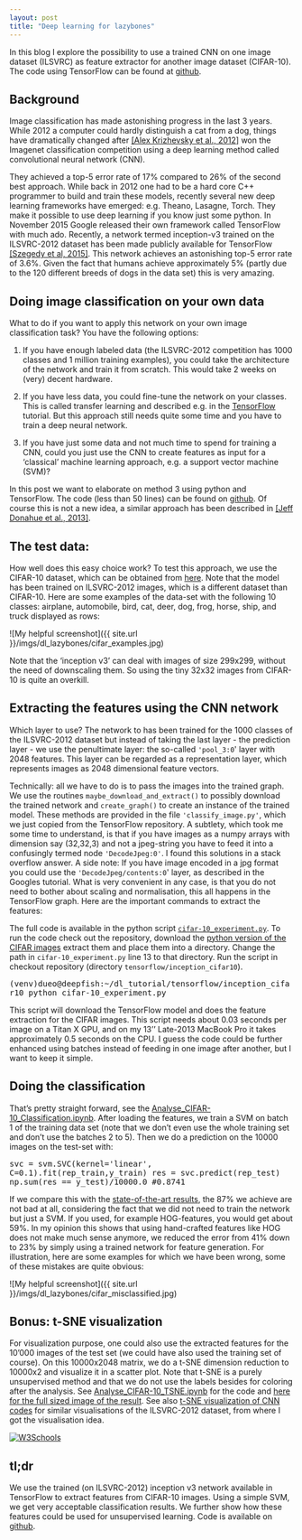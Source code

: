 ```yaml
---
layout: post
title: "Deep learning for lazybones"
---
```


In this blog I explore the possibility to use a trained CNN on one image dataset (ILSVRC) as feature extractor for another image dataset (CIFAR-10). The code using TensorFlow can be found at [github](https://github.com/oduerr/dl_tutorial/tree/master/tensorflow/inception_cifar10).


## Background
Image classification has made astonishing progress in the last 3 years. While 2012 a computer could hardly distinguish a cat from a dog, things have dramatically changed after [[Alex Krizhevsky et al., 2012]](https://papers.nips.cc/paper/4824-imagenet-classification-with-deep-convolutional-neural-networks) won the Imagenet classification competition using a deep learning method called convolutional neural network (CNN). 

They achieved a top-5 error rate of 17% compared to 26% of the second best approach. While back in 2012 one had to be a hard core C++ programmer to build and train these models, recently several new deep learning frameworks have emerged: e.g. Theano, Lasagne, Torch. They make it possible to use deep learning if you know just some python. In November 2015 Google released their own framework called TensorFlow with much ado. Recently, a network termed inception-v3 trained on the ILSVRC-2012 dataset has been made publicly available for TensorFlow [[Szegedy et al, 2015]](http://arxiv.org/abs/1512.00567). This network achieves an astonishing top-5 error rate of 3.6%. Given the fact that humans achieve approximately 5% (partly due to the 120 different breeds of dogs in the data set) this is very amazing. ## Doing image classification on your own dataWhat to do if you want to apply this network on your own image classification task? You have the following options:1.	If you have enough labeled data (the ILSVRC-2012 competition has 1000 classes and 1 million training examples), you could take the architecture of the network and train it from scratch. This would take 2 weeks on (very) decent hardware. 
2.	If you have less data, you could fine-tune the network on your classes. This is called transfer learning and described e.g. in the [TensorFlow](https://www.tensorflow.org/versions/master/how_tos/image_retraining/index.html) tutorial. But this approach still needs quite some time and you have to train a deep neural network.
3.	If you have just some data and not much time to spend for training a CNN, could you just use the CNN to create features as input for a ‘classical’ machine learning approach, e.g. a support vector machine (SVM)?In this post we want to elaborate on method 3 using python and TensorFlow. The code (less than 50 lines) can be found on [github](https://github.com/oduerr/dl_tutorial/tree/master/tensorflow/inception_cifar10). Of course this is not a new idea, a similar approach has been described in [[Jeff Donahue et al., 2013]](http://arxiv.org/abs/1310.1531). 

## The test data:How well does this easy choice work? To test this approach, we use the CIFAR-10 dataset, which can be obtained from [here](http://www.cs.toronto.edu/~kriz/cifar.html). Note that the model has been trained on ILSVRC-2012 images, which is a different dataset than CIFAR-10. Here are some examples of the data-set with the following 10 classes: airplane, automobile, bird, cat, deer, dog, frog, horse, ship, and truck displayed as rows:

![My helpful screenshot]({{ site.url }}/imgs/dl_lazybones/cifar_examples.jpg)

Note that the ‘inception v3’ can deal with images of size 299x299, without the need of downscaling them. So using the tiny 32x32 images from CIFAR-10 is quite an overkill.  

## Extracting the features using the CNN networkWhich layer to use? The network to has been trained for the 1000 classes of the ILSVRC-2012 dataset but instead of taking the last layer - the prediction layer -  we use the penultimate layer: the so-called `'pool_3:0`' layer with 2048 features. This layer can be regarded as a representation layer, which represents images as 2048 dimensional feature vectors. Technically: all we have to do is to pass the images into the trained graph. We use the routines `maybe_download_and_extract()` to possibly download the trained network and `create_graph()` to create an instance of the trained model. These methods are provided in the file `'classify_image.py'`, which we just copied from the TensorFlow repository. A subtlety, which took me some time to understand, is that if you have images as a numpy arrays with dimension say (32,32,3) and not a jpeg-string you have to feed it into a confusingly termed node `'DecodeJpeg:0'`. I found this solutions in a stack overflow answer. A side note: If you have image encoded in a jpg format you could use the `'DecodeJpeg/contents:0`' layer, as described in the Googles tutorial. What is very convenient in any case, is that you do not need to bother about scaling and normalisation, this all happens in the TensorFlow graph. Here are the important commands to extract the features: <script src="https://gist.github.com/oduerr/de16d3f70000852efc752f46ad5d4beb.js"></script>
The full code is available in the python script [`cifar-10_experiment.py`](https://github.com/oduerr/dl_tutorial/blob/master/tensorflow/inception_cifar10/cifar-10_experiment.py). To run the code check out the repository, download the [python version of the CIFAR images](http://www.cs.toronto.edu/~kriz/cifar-10-python.tar.gz) extract them and place them into a directory. Change the path in `cifar-10_experiment.py` line 13 to that directory. Run the script in checkout repository (directory `tensorflow/inception_cifar10`). 

<tt>
	(venv)dueo@deepfish:~/dl_tutorial/tensorflow/inception_cifar10 python cifar-10_experiment.py 
</tt>

This script will download the TensorFlow model and does the feature extraction for the CIFAR images. This script needs about 0.03 seconds per image on a Titan X GPU, and on my 13’’ Late-2013 MacBook Pro it takes approximately 0.5 seconds on the CPU. I guess the code could be further enhanced using batches instead of feeding in one image after another, but I want to keep it simple.

## Doing the classificationThat’s pretty straight forward, see the [Analyse_CIFAR-10_Classification.ipynb](https://github.com/oduerr/dl_tutorial/blob/master/tensorflow/inception_cifar10/Analyse_CIFAR-10_Classification.ipynb). After loading the features, we train a SVM on batch 1 of the training data set (note that we don’t even use the whole training set and don’t use the batches 2 to 5). Then we do a prediction on the 10000 images on the test-set with:
<tt>	svc = svm.SVC(kernel='linear', C=0.1).fit(rep_train,y_train)     	res = svc.predict(rep_test)          	np.sum(res == y_test)/10000.0 #0.8741       </tt>

If we compare this with the [state-of-the-art results](http://rodrigob.github.io/are_we_there_yet/build/classification_datasets_results.html), the 87% we achieve are not bad at all, considering the fact that we did not need to train the network but just a SVM. If you used, for example HOG-features, you would get about 59%. In my opinion this shows that using hand-crafted features like HOG does not make much sense anymore, we reduced the error from 41% down to 23% by simply using a trained network for feature generation. For illustration, here are some examples for which we have been wrong, some of these mistakes are quite obvious:

![My helpful screenshot]({{ site.url }}/imgs/dl_lazybones/cifar_misclassified.jpg)

## Bonus: t-SNE visualizationFor visualization purpose, one could also use the extracted features for the 10’000 images of the test set (we could have also used the training set of course). On this 10000x2048 matrix, we do a t-SNE dimension reduction to 10000x2 and visualize it in a scatter plot. Note that t-SNE is a purely unsupervised method and that we do not use the labels besides for coloring after the analysis. See [Analyse_CIFAR-10_TSNE.ipynb](https://github.com/oduerr/dl_tutorial/blob/master/tensorflow/inception_cifar10/Analyse_CIFAR-10_TSNE.ipynb) for the code and [here for the full sized image of the result](https://dl.dropboxusercontent.com/u/9154523/blog/inception_cifar10/outfile_3000.jpg). See also [t-SNE visualization of CNN codes](http://cs.stanford.edu/people/karpathy/cnnembed/) for similar visualisations of the ILSVRC-2012 dataset, from where I got the visualisation idea.  


<a href="https://dl.dropboxusercontent.com/u/9154523/blog/inception_cifar10/outfile_3000.jpg">
<img border="0" alt="W3Schools" src="{{ site.url }}/imgs/dl_lazybones/combine.jpg">
</a>
## tl;dr We use the trained (on ILSVRC-2012) inception v3 network available in TensorFlow to extract features from CIFAR-10 images. Using a simple SVM, we get very acceptable classification results. We further show how these features could be used for unsupervised learning. Code is available on [github](https://github.com/oduerr/dl_tutorial/tree/master/tensorflow/inception_cifar10).